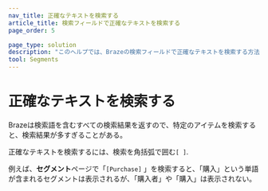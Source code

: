 ```yaml
---
nav_title: 正確なテキストを検索する
article_title: 検索フィールドで正確なテキストを検索する
page_order: 5

page_type: solution
description: "このヘルプでは、Brazeの検索フィールドで正確なテキストを検索する方法について説明する。"
tool: Segments
---
```


# 正確なテキストを検索する

Brazeは検索語を含むすべての検索結果を返すので、特定のアイテムを検索すると、検索結果が多すぎることがある。

正確なテキストを検索するには、検索を角括弧で囲む`[ ]`.

例えば、**セグメント**ページで「`[Purchase]` 」を検索すると、「購入」という単語が含まれるセグメントは表示されるが、「購入者」や「購入」は表示されない。
